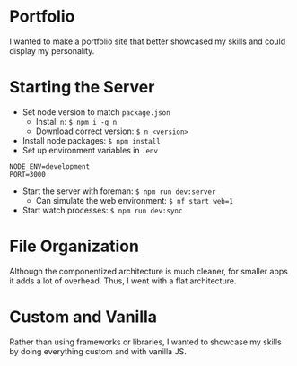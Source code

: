 # Portfolio

I wanted to make a portfolio site that better showcased my skills and could display my personality.

# Starting the Server

- Set node version to match `package.json`
  - Install `n`: `$ npm i -g n`
  - Download correct version: `$ n <version>`
- Install node packages: `$ npm install`
- Set up environment variables in `.env`

```
NODE_ENV=development
PORT=3000
```

- Start the server with foreman: `$ npm run dev:server`
  - Can simulate the web environment: `$ nf start web=1`
- Start watch processes: `$ npm run dev:sync`

# File Organization

Although the componentized architecture is much cleaner, for smaller apps it adds a lot of overhead. Thus, I went with a flat architecture.

# Custom and Vanilla

Rather than using frameworks or libraries, I wanted to showcase my skills by doing everything custom and with vanilla JS.
